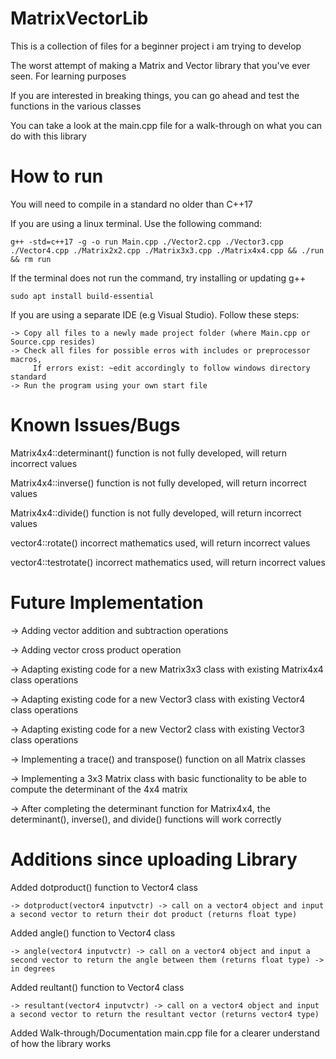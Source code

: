 # MatrixVectorLib
This is a collection of files for a beginner project i am trying to develop

The worst attempt of making a Matrix and Vector library that you've ever seen. For learning purposes

If you are interested in breaking things, you can go ahead and test the functions in the various classes

You can take a look at the main.cpp file for a walk-through on what you can do with this library

# How to run
You will need to compile in a standard no older than C++17 

If you are using a linux terminal. Use the following command:

    g++ -std=c++17 -g -o run Main.cpp ./Vector2.cpp ./Vector3.cpp ./Vector4.cpp ./Matrix2x2.cpp ./Matrix3x3.cpp ./Matrix4x4.cpp && ./run && rm run 
    
If the terminal does not run the command, try installing or updating g++

    sudo apt install build-essential

If you are using a separate IDE (e.g Visual Studio). Follow these steps:

    -> Copy all files to a newly made project folder (where Main.cpp or Source.cpp resides)
    -> Check all files for possible erros with includes or preprocessor macros, 
         If errors exist: ~edit accordingly to follow windows directory standard
    -> Run the program using your own start file

# Known Issues/Bugs

Matrix4x4::determinant() function is not fully developed, will return incorrect values

Matrix4x4::inverse() function is not fully developed, will return incorrect values

Matrix4x4::divide() function is not fully developed, will return incorrect values

vector4::rotate() incorrect mathematics used, will return incorrect values

vector4::testrotate() incorrect mathematics used, will return incorrect values



# Future Implementation

-> Adding vector addition and subtraction operations

-> Adding vector cross product operation

-> Adapting existing code for a new Matrix3x3 class with existing Matrix4x4 class operations

-> Adapting existing code for a new Vector3 class with existing Vector4 class operations

-> Adapting existing code for a new Vector2 class with existing Vector3 class operations

-> Implementing a trace() and transpose() function on all Matrix classes

-> Implementing a 3x3 Matrix class with basic functionality to be able to compute the determinant of the 4x4 matrix

-> After completing the determinant function for Matrix4x4, the determinant(), inverse(), and divide() functions will work correctly



# Additions since uploading Library

Added dotproduct() function to Vector4 class
    
    -> dotproduct(vector4 inputvctr) -> call on a vector4 object and input a second vector to return their dot product (returns float type)

Added angle() function to Vector4 class
    
    -> angle(vector4 inputvctr) -> call on a vector4 object and input a second vector to return the angle between them (returns float type) -> in degrees
    
Added reultant() function to Vector4 class
    
    -> resultant(vector4 inputvctr) -> call on a vector4 object and input a second vector to return the resultant vector (returns vector4 type)
    
Added Walk-through/Documentation main.cpp file for a clearer understand of how the library works
